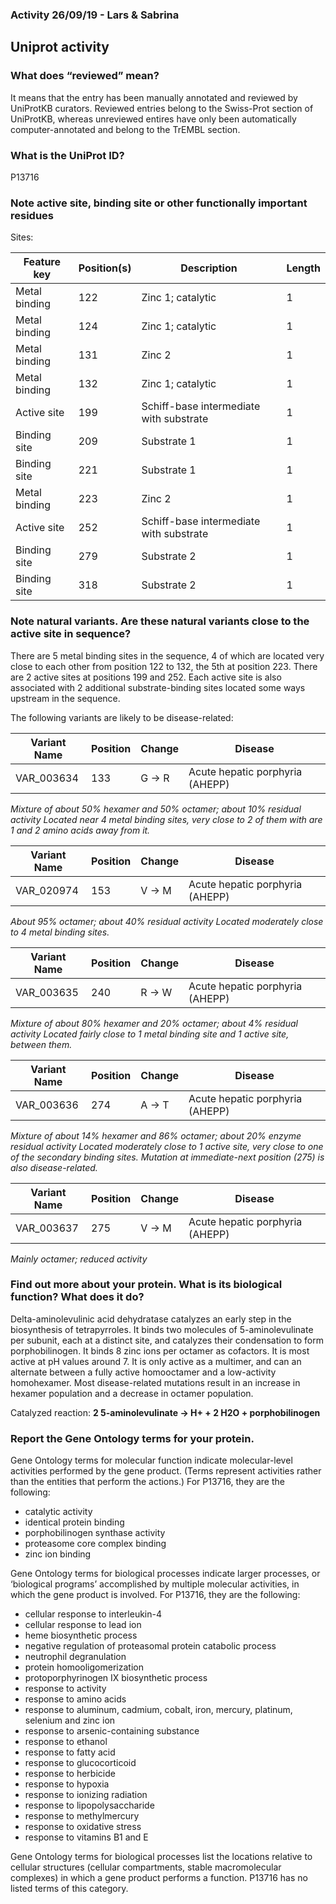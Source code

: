### Activity 26/09/19 - Lars & Sabrina

## Uniprot activity

### What does “reviewed” mean?

It means that the entry has been manually annotated and reviewed by UniProtKB curators. Reviewed entries belong to the Swiss-Prot section of UniProtKB, whereas unreviewed entires have only been automatically computer-annotated and belong to the TrEMBL section.

### What is the UniProt ID?
P13716

### Note active site, binding site or other functionally important residues

Sites:

| Feature key | Position(s) | Description | Length |
| ------------- | ------------- | ----------------- | ------ |
| Metal binding | 122 | Zinc 1; catalytic | 1 |
| Metal binding | 124 | Zinc 1; catalytic | 1 |
| Metal binding	| 131 | Zinc 2 | 1 |
| Metal binding	| 132 | Zinc 1; catalytic | 1 |
| Active site | 199 | Schiff-base intermediate with substrate | 1 |
| Binding site | 209 | Substrate 1 | 1 |
| Binding site | 221 | Substrate 1 | 1 |
| Metal binding | 223 | Zinc 2 | 1 |
| Active site | 252 | Schiff-base intermediate with substrate | 1 |
| Binding site | 279 | Substrate 2 | 1 |
| Binding site | 318 | Substrate 2 | 1 |


### Note natural variants. Are these natural variants close to the active site in sequence?

There are 5 metal binding sites in the sequence, 4 of which are located very close to each other from position 122 to 132, the 5th at position 223. There are 2 active sites at positions 199 and 252. Each active site is also associated with 2 additional substrate-binding sites located some ways upstream in the sequence.

The following variants are likely to be disease-related:

| Variant Name | Position | Change | Disease |
| ------ | ------ | ------ | ------ |
| VAR_003634 | 133 | G → R | Acute hepatic porphyria (AHEPP) |

_Mixture of about 50% hexamer and 50% octamer; about 10% residual activity_
_Located near 4 metal binding sites, very close to 2 of them with are 1 and 2 amino acids away from it._

| Variant Name | Position | Change | Disease |
| ------ | ------ | ------ | ------ |
| VAR_020974 | 153 | V → M | Acute hepatic porphyria (AHEPP) |

_About 95% octamer; about 40% residual activity_
_Located moderately close to 4 metal binding sites._

| Variant Name | Position | Change | Disease |
| ------ | ------ | ------ | ------ |
| VAR_003635 | 240 | R → W | Acute hepatic porphyria (AHEPP) |

_Mixture of about 80% hexamer and 20% octamer; about 4% residual activity_
_Located fairly close to 1 metal binding site and 1 active site, between them._

| Variant Name | Position | Change | Disease |
| ------ | ------ | ------ | ------ |
| VAR_003636 | 274 | A → T | Acute hepatic porphyria (AHEPP) |

_Mixture of about 14% hexamer and 86% octamer; about 20% enzyme residual activity_
_Located moderately close to 1 active site, very close to one of the secondary binding sites. Mutation at immediate-next position (275) is also disease-related._

| Variant Name | Position | Change | Disease |
| ------ | ------ | ------ | ------ |
| VAR_003637 | 275 | V → M | Acute hepatic porphyria (AHEPP) |

_Mainly octamer; reduced activity_


### Find out more about your protein. What is its biological function? What does it do?

Delta-aminolevulinic acid dehydratase catalyzes an early step in the biosynthesis of tetrapyrroles. It binds two molecules of 5-aminolevulinate per subunit, each at a distinct site, and catalyzes their condensation to form porphobilinogen. It binds 8 zinc ions per octamer as cofactors. It is most active at pH values around 7.
It is only active as a multimer, and can an alternate between a fully active homooctamer and a low-activity homohexamer. Most disease-related mutations result in an increase in hexamer population and a decrease in octamer population.

Catalyzed reaction: __2 5-aminolevulinate → H+ + 2 H2O + porphobilinogen__


### Report the Gene Ontology terms for your protein.

Gene Ontology terms for molecular function indicate molecular-level activities performed by the gene product. (Terms represent activities rather than the entities that perform the actions.)
For P13716, they are the following:
* catalytic activity
* identical protein binding
* porphobilinogen synthase activity
* proteasome core complex binding
* zinc ion binding

Gene Ontology terms for biological processes indicate larger processes, or ‘biological programs’ accomplished by multiple molecular activities, in which the gene product is involved.
For P13716, they are the following:
* cellular response to interleukin-4
* cellular response to lead ion
* heme biosynthetic process
* negative regulation of proteasomal protein catabolic process
* neutrophil degranulation
* protein homooligomerization
* protoporphyrinogen IX biosynthetic process
* response to activity
* response to amino acids
* response to aluminum, cadmium, cobalt, iron, mercury, platinum, selenium and zinc ion
* response to arsenic-containing substance
* response to ethanol
* response to fatty acid
* response to glucocorticoid
* response to herbicide
* response to hypoxia
* response to ionizing radiation
* response to lipopolysaccharide
* response to methylmercury
* response to oxidative stress
* response to vitamins B1 and E

Gene Ontology terms for biological processes list the locations relative to cellular structures (cellular compartments, stable macromolecular complexes) in which a gene product performs a function. P13716 has no listed terms of this category.
